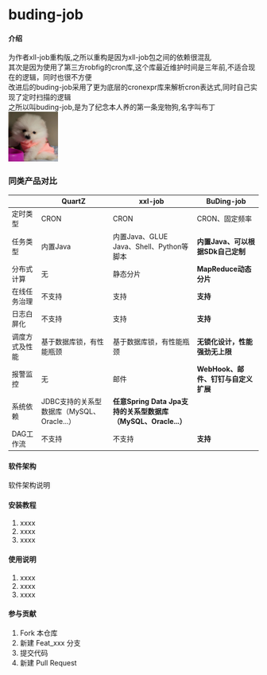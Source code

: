 # buding-job

#### 介绍
为作者xll-job重构版,之所以重构是因为xll-job包之间的依赖很混乱<br/>
其次是因为使用了第三方robfig的cron库,这个库最近维护时间是三年前,不适合现在的逻辑，同时也很不方便<br/>
改进后的buding-job采用了更为底层的cronexpr库来解析cron表达式,同时自己实现了定时扫描的逻辑<br/>
之所以叫buding-job,是为了纪念本人养的第一条宠物狗,名字叫布丁
<br/>
<img alt="img.png" height="100" src="img/img.png" width="100"/>

### 同类产品对比
|                | QuartZ                   | xxl-job                          | BuDing-job              |
| -------------- | ------------------------ |----------------------------------|-------------------------|
| 定时类型       | CRON                     | CRON                             | CRON、固定频率               |
| 任务类型       | 内置Java                 | 内置Java、GLUE Java、Shell、Python等脚本 | **内置Java、可以根据SDk自己定制**  |
| 分布式计算     | 无                       | 静态分片                             | **MapReduce动态分片**       |
| 在线任务治理   | 不支持                   | 支持                               | **支持**                  |
| 日志白屏化     | 不支持                   | 支持                               | **支持**                  |
| 调度方式及性能 | 基于数据库锁，有性能瓶颈 | 基于数据库锁，有性能瓶颈                     | **无锁化设计，性能强劲无上限**       |
| 报警监控       | 无                       | 邮件                               | **WebHook、邮件、钉钉与自定义扩展** |
| 系统依赖       | JDBC支持的关系型数据库（MySQL、Oracle...）                    | **任意Spring Data Jpa支持的关系型数据库（MySQL、Oracle...）** |
| DAG工作流      | 不支持                   | 不支持                              | **支持**                  |

#### 软件架构
软件架构说明


#### 安装教程

1.  xxxx
2.  xxxx
3.  xxxx

#### 使用说明

1.  xxxx
2.  xxxx
3.  xxxx

#### 参与贡献

1.  Fork 本仓库
2.  新建 Feat_xxx 分支
3.  提交代码
4.  新建 Pull Request

